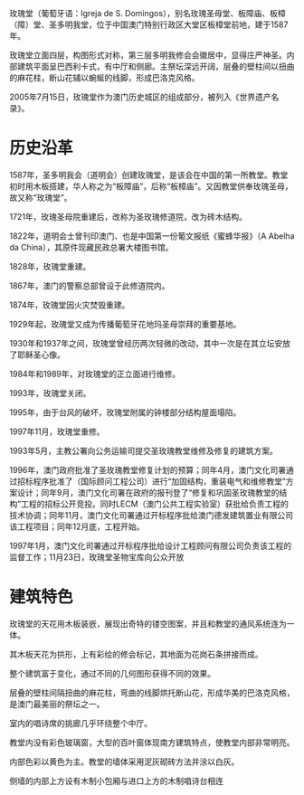 玫瑰堂（葡萄牙语：Igreja de S. Domingos），别名玫瑰圣母堂、板障庙、板樟（障）堂、圣多明我堂，位于中国澳门特别行政区大堂区板樟堂前地，建于1587年。

玫瑰堂立面四层，构图形式对称，第三层多明我修会会徽居中，显得庄严神圣。内部建筑平面呈巴西利卡式，有中厅和侧廊。主祭坛深远开阔，层叠的壁柱间以扭曲的麻花柱，断山花辅以蜿蜒的线脚，形成巴洛克风格。

2005年7月15日，玫瑰堂作为澳门历史城区的组成部分，被列入《世界遗产名录》。

# 历史沿革

1587年，圣多明我会（道明会）创建玫瑰堂，是该会在中国的第一所教堂。教堂初时用木板搭建，华人称之为“板障庙”，后称“板樟庙”。又因教堂供奉玫瑰圣母，故又称“玫瑰堂”。

1721年，玫瑰圣母院重建后，改称为圣玫瑰修道院，改为砖木结构。

1822年，道明会士曾刊印澳门、也是中国第一份葡文报纸《蜜蜂华报》（A Abelha da China），其原件现藏民政总署大楼图书馆。

1828年，玫瑰堂重建。

1867年，澳门的警察总部曾设于此修道院内。

1874年，玫瑰堂因火灾焚毁重建。

1929年起，玫瑰堂又成为传播葡萄牙花地玛圣母崇拜的重要基地。

1930年和1937年之间，玫瑰堂曾经历两次轻微的改动，其中一次是在其立坛安放了耶稣圣心像。

1984年和1989年，对玫瑰堂的正立面进行维修。

1993年，玫瑰堂关闭。

1995年，由于台风的破坏，玫瑰堂附属的钟楼部分结构屋面塌陷。

1997年11月，玫瑰堂重修。

1993年5月，主教公署向公务运输司提交圣玫瑰教堂维修及修复的建筑方案。

1996年，澳门政府批准了圣玫瑰教堂修复计划的预算；同年4月，澳门文化司署通过招标程序批准了（国际顾问工程公司）进行“加固结构，重装电气和维修教堂”方案设计；同年9月，澳门文化司署在政府的报刊登了“修复和巩固圣玫瑰教堂的结构”工程的招标公开竞投。同时LECM（澳门公共工程实验室）获批给负责工程的技术协调；同年11月，澳门文化司署通过开标程序批给澳门德发建筑置业有限公司该工程项目；同年12月底，工程开始。

1997年1月，澳门文化司署通过开标程序批给设计工程顾问有限公司负责该工程的监督工作；11月23日，玫瑰堂圣物宝库向公众开放

# 建筑特色

玫瑰堂的天花用木板装嵌，展现出奇特的镂空图案，并且和教堂的通风系统连为一体。

其木板天花为拱形，上有彩绘的修会标记，其地面为花岗石条拼接而成。

整个建筑富于变化，通过不同的几何图形获得不同的效果。

层叠的壁柱间隔扭曲的麻花柱，弯曲的线脚烘托断山花，形成华美的巴洛克风格，是澳门最美丽的祭坛之一。

室内的唱诗席的挑廊几乎环绕整个中厅。

教堂内没有彩色玻璃窗，大型的百叶窗体现南方建筑特点，使教堂内部非常明亮。

内部色彩以黄色为主。教堂的墙体采用泥灰砌砖方法并涂以白灰。

侧墙的内部上方设有木制小包厢与进口上方的木制唱诗台相连